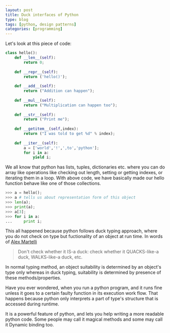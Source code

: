 ```yaml
---
layout: post
title: Duck interfaces of Python
type: blog
tags: [python, design patterns]
categories: [programming]
---
```


Let's look at this piece of code: 

```python
class hello():
	def __len__(self):
		return 0;  
	
	def __repr__(self):
		return ('hello()'); 
	
	def __add__(self):
		return ("Addition can happen"); 
	
	def __mul__(self):
		return ("Multiplication can happen too");
	
	def __str__(self):
		return ("Print me"); 
	
	def __getitem__(self,index):
		return ("I was told to get %d" % index); 
	
	def __iter__(self):
		a = ['world','!',',to','python']; 
		for i in a: 
			yield i; 
```						
We all know that python has lists, tuples, dictionaries etc. where you can do array like operations like checking out length, setting or getting indexes, or iterating them in a loop.  With above code, we have basically made our hello function behave like one of those collections. 

```python
>>> a = hello(); 
>>> a # tells us about representation form of this object 
>>> len(a); 
>>> print(a);
>>> a[3]; 
>>> for i in a:
...		print i; 

```					 

This all happened because python follows duck typing approach, where you do not check on type but fuctionality of an object at run time. In words of [Alex Martelli](https://en.wikipedia.org/wiki/Alex_Martelli)

> Don't check whether it IS-a duck: check whether it QUACKS-like-a duck, WALKS-like-a duck, etc.  

In normal typing method, an object suitability is determined by an object's type only whereas in duck typing, suitability is determined by presence of these methods/properties.

Have you ever wondered, when you run a python program, and it runs fine unless it goes to a certain faulty function in its execution work flow. That happens because python only interprets a part of type's structure that is accessed during runtime. 
  
It is a powerful feature of python, and lets you help writing a more readable python code. Some people may call it magical methods and some may call it Dynamic binding too.